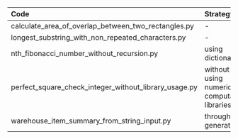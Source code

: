 | Code                                                 | Strategy                          |
|:-----------------------------------------------------|:----------------------------------|
| calculate_area_of_overlap_between_two_rectangles.py  | -                                 |
| longest_substring_with_non_repeated_characters.py    | -                                 |
| nth_fibonacci_number_without_recursion.py            | using dictionary                  |
| perfect_square_check_integer_without_library_usage.py| without using numerical computation libraries |
| warehouse_item_summary_from_string_input.py          | through generator                 |
